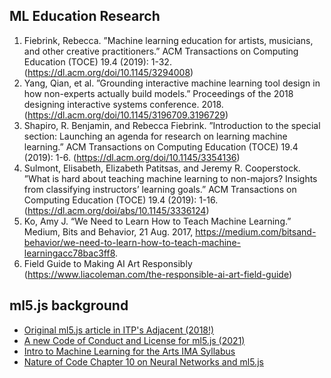 ## ML Education Research

1. Fiebrink, Rebecca. ”Machine learning education for artists, musicians, and other creative practitioners.” ACM Transactions on Computing Education (TOCE) 19.4 (2019): 1-32. (https://dl.acm.org/doi/10.1145/3294008)
2. Yang, Qian, et al. ”Grounding interactive machine learning tool design in how non-experts actually build models.” Proceedings of the 2018 designing interactive systems conference. 2018. (https://dl.acm.org/doi/10.1145/3196709.3196729)
3. Shapiro, R. Benjamin, and Rebecca Fiebrink. ”Introduction to the special section: Launching an agenda for research on learning machine learning.” ACM Transactions on Computing Education (TOCE) 19.4 (2019): 1-6. (https://dl.acm.org/doi/10.1145/3354136)
4. Sulmont, Elisabeth, Elizabeth Patitsas, and Jeremy R. Cooperstock. ”What is hard about teaching machine learning to non-majors? Insights from classifying instructors’ learning goals.” ACM Transactions on Computing Education (TOCE) 19.4 (2019): 1-16. (https://dl.acm.org/doi/abs/10.1145/3336124)
5. Ko, Amy J. “We Need to Learn How to Teach Machine Learning.” Medium, Bits and Behavior, 21 Aug. 2017, https://medium.com/bitsand-behavior/we-need-to-learn-how-to-teach-machine-learningacc78bac3ff8.
6. Field Guide to Making AI Art Responsibly (https://www.liacoleman.com/the-responsible-ai-art-field-guide)

## ml5.js background
* [Original ml5.js article in ITP's Adjacent (2018!)](https://itp.nyu.edu/adjacent/issue-3/ml5-friendly-open-source-machine-learning-library-for-the-web/)
* [A new Code of Conduct and License for ml5.js (2021)](https://medium.com/ml5js/a-new-code-of-conduct-and-license-for-ml5-js-6b0e4c109b76)
* [Intro to Machine Learning for the Arts IMA Syllabus](https://github.com/ml5js/Intro-ML-Arts-IMA-F23#readme)
* [Nature of Code Chapter 10 on Neural Networks and ml5.js](https://natureofcode.com/neural-networks/)
